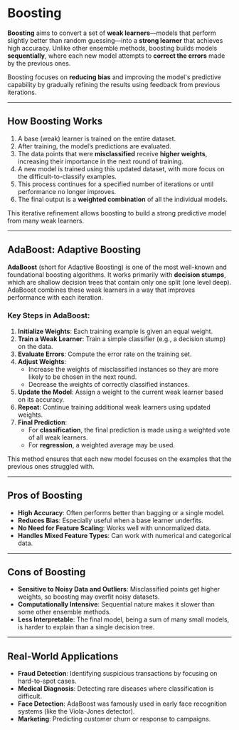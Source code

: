 # Boosting

**Boosting** aims to convert a set of **weak learners**—models that perform slightly better than random guessing—into a **strong learner** that achieves high accuracy. Unlike other ensemble methods, boosting builds models **sequentially**, where each new model attempts to **correct the errors** made by the previous ones.

Boosting focuses on **reducing bias** and improving the model's predictive capability by gradually refining the results using feedback from previous iterations.

---

## How Boosting Works

1. A base (weak) learner is trained on the entire dataset.
2. After training, the model’s predictions are evaluated.
3. The data points that were **misclassified** receive **higher weights**, increasing their importance in the next round of training.
4. A new model is trained using this updated dataset, with more focus on the difficult-to-classify examples.
5. This process continues for a specified number of iterations or until performance no longer improves.
6. The final output is a **weighted combination** of all the individual models.

This iterative refinement allows boosting to build a strong predictive model from many weak learners.

---

## AdaBoost: Adaptive Boosting

**AdaBoost** (short for Adaptive Boosting) is one of the most well-known and foundational boosting algorithms. It works primarily with **decision stumps**, which are shallow decision trees that contain only one split (one level deep). AdaBoost combines these weak learners in a way that improves performance with each iteration.

### Key Steps in AdaBoost:

1. **Initialize Weights**: Each training example is given an equal weight.
2. **Train a Weak Learner**: Train a simple classifier (e.g., a decision stump) on the data.
3. **Evaluate Errors**: Compute the error rate on the training set.
4. **Adjust Weights**:
   - Increase the weights of misclassified instances so they are more likely to be chosen in the next round.
   - Decrease the weights of correctly classified instances.
5. **Update the Model**: Assign a weight to the current weak learner based on its accuracy.
6. **Repeat**: Continue training additional weak learners using updated weights.
7. **Final Prediction**:
   - For **classification**, the final prediction is made using a weighted vote of all weak learners.
   - For **regression**, a weighted average may be used.

This method ensures that each new model focuses on the examples that the previous ones struggled with.

---

## Pros of Boosting

- **High Accuracy**: Often performs better than bagging or a single model.
- **Reduces Bias**: Especially useful when a base learner underfits.
- **No Need for Feature Scaling**: Works well with unnormalized data.
- **Handles Mixed Feature Types**: Can work with numerical and categorical data.

---

## Cons of Boosting

- **Sensitive to Noisy Data and Outliers**: Misclassified points get higher weights, so boosting may overfit noisy datasets.
- **Computationally Intensive**: Sequential nature makes it slower than some other ensemble methods.
- **Less Interpretable**: The final model, being a sum of many small models, is harder to explain than a single decision tree.

---

## Real-World Applications

- **Fraud Detection**: Identifying suspicious transactions by focusing on hard-to-spot cases.
- **Medical Diagnosis**: Detecting rare diseases where classification is difficult.
- **Face Detection**: AdaBoost was famously used in early face recognition systems (like the Viola-Jones detector).
- **Marketing**: Predicting customer churn or response to campaigns.